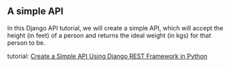 ## A simple API

In this Django API tutorial, we will create a simple API, which will accept the height (in feet) of a person and returns the ideal weight (in kgs) for that person to be.

tutorial: [Create a Simple API Using Django REST Framework in Python](https://dzone.com/articles/create-a-simple-api-using-django-rest-framework-in)
